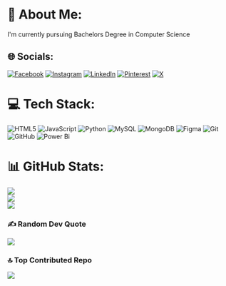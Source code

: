 # 💫 About Me:
I'm currently pursuing Bachelors Degree in Computer Science


## 🌐 Socials:
[![Facebook](https://img.shields.io/badge/Facebook-%231877F2.svg?logo=Facebook&logoColor=white)](https://facebook.com/https://www.facebook.com/narendrareddy.vennapusa.75) [![Instagram](https://img.shields.io/badge/Instagram-%23E4405F.svg?logo=Instagram&logoColor=white)](https://instagram.com/https://www.instagram.com/narendra_v_reddy/) [![LinkedIn](https://img.shields.io/badge/LinkedIn-%230077B5.svg?logo=linkedin&logoColor=white)](https://linkedin.com/in/https://www.linkedin.com/in/narendra-reddy-vennapusa-673a3728b?lipi=urn%3Ali%3Apage%3Ad_flagship3_profile_view_base_contact_details%3BZ4ymeDzHSGSFZXuwZxmOOg%3D%3D) [![Pinterest](https://img.shields.io/badge/Pinterest-%23E60023.svg?logo=Pinterest&logoColor=white)](https://pinterest.com/www.pinterest.com/NarendraReddy20) [![X](https://img.shields.io/badge/X-black.svg?logo=X&logoColor=white)](https://x.com/https://x.com/Zoro_V_Reddy) 

# 💻 Tech Stack:
![HTML5](https://img.shields.io/badge/html5-%23E34F26.svg?style=plastic&logo=html5&logoColor=white) ![JavaScript](https://img.shields.io/badge/javascript-%23323330.svg?style=plastic&logo=javascript&logoColor=%23F7DF1E) ![Python](https://img.shields.io/badge/python-3670A0?style=plastic&logo=python&logoColor=ffdd54) ![MySQL](https://img.shields.io/badge/mysql-4479A1.svg?style=plastic&logo=mysql&logoColor=white) ![MongoDB](https://img.shields.io/badge/MongoDB-%234ea94b.svg?style=plastic&logo=mongodb&logoColor=white) ![Figma](https://img.shields.io/badge/figma-%23F24E1E.svg?style=plastic&logo=figma&logoColor=white) ![Git](https://img.shields.io/badge/git-%23F05033.svg?style=plastic&logo=git&logoColor=white) ![GitHub](https://img.shields.io/badge/github-%23121011.svg?style=plastic&logo=github&logoColor=white) ![Power Bi](https://img.shields.io/badge/power_bi-F2C811?style=plastic&logo=powerbi&logoColor=black)
# 📊 GitHub Stats:
![](https://github-readme-stats.vercel.app/api?username=VNReddy-20&theme=dark&hide_border=false&include_all_commits=true&count_private=true)<br/>
![](https://github-readme-streak-stats.herokuapp.com/?user=VNReddy-20&theme=dark&hide_border=false)<br/>
![](https://github-readme-stats.vercel.app/api/top-langs/?username=VNReddy-20&theme=dark&hide_border=false&include_all_commits=true&count_private=true&layout=compact)

### ✍️ Random Dev Quote
![](https://quotes-github-readme.vercel.app/api?type=vetical&theme=dark)

### 🔝 Top Contributed Repo
![](https://github-contributor-stats.vercel.app/api?username=VNReddy-20&limit=5&theme=neon&combine_all_yearly_contributions=true)
